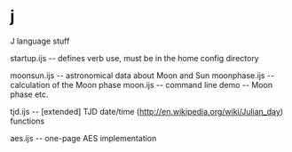 # j
J language stuff

startup.ijs -- defines verb use, must be in the home config directory

moonsun.ijs -- astronomical data about Moon and Sun
moonphase.ijs -- calculation of the Moon phase
moon.ijs -- command line demo -- Moon phase etc.

tjd.ijs -- [extended] TJD date/time (http://en.wikipedia.org/wiki/Julian_day) functions

aes.ijs -- one-page AES implementation
